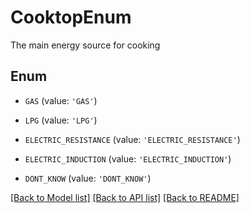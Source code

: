 # CooktopEnum

The main energy source for cooking

## Enum

* `GAS` (value: `'GAS'`)

* `LPG` (value: `'LPG'`)

* `ELECTRIC_RESISTANCE` (value: `'ELECTRIC_RESISTANCE'`)

* `ELECTRIC_INDUCTION` (value: `'ELECTRIC_INDUCTION'`)

* `DONT_KNOW` (value: `'DONT_KNOW'`)

[[Back to Model list]](../README.md#documentation-for-models) [[Back to API list]](../README.md#documentation-for-api-endpoints) [[Back to README]](../README.md)


